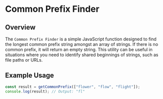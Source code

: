 # Common Prefix Finder

## Overview

The `Common Prefix Finder` is a simple JavaScript function designed to find the longest common prefix string amongst an array of strings. If there is no common prefix, it will return an empty string. This utility can be useful in situations where you need to identify shared beginnings of strings, such as file paths or URLs.

## Example Usage

```javascript
const result = getCommonPrefix(["flower", "flow", "flight"]);
console.log(result); // Output: "fl"
```
